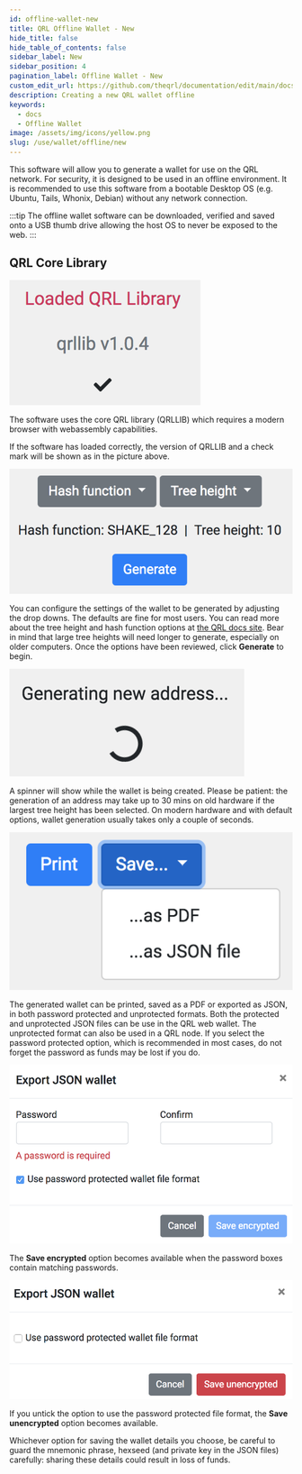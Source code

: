 ```yaml
---
id: offline-wallet-new
title: QRL Offline Wallet - New
hide_title: false
hide_table_of_contents: false
sidebar_label: New
sidebar_position: 4
pagination_label: Offline Wallet - New
custom_edit_url: https://github.com/theqrl/documentation/edit/main/docs/Use/Wallet/Offline/create-a-new-offline-address.md
description: Creating a new QRL wallet offline
keywords:
  - docs
  - Offline Wallet
image: /assets/img/icons/yellow.png
slug: /use/wallet/offline/new
---
```


This software will allow you to generate a wallet for use on the QRL network. For security, it is designed to be used in an offline environment. It is recommended to use this software from a bootable Desktop OS (e.g. Ubuntu, Tails, Whonix, Debian) without any network connection.

:::tip
The offline wallet software can be downloaded, verified and saved onto a USB thumb drive allowing the host OS to never be exposed to the web.
:::

## QRL Core Library

![Screenshot 1](.//assets/qrl-vue-wallet.png)

The software uses the core QRL library (QRLLIB) which requires a modern browser with webassembly capabilities.  

If the software has loaded correctly, the version of QRLLIB and a check mark will be shown as in the picture above.

![Screenshot 2](.//assets/qrl-vue-wallet_1.png)

You can configure the settings of the wallet to be generated by adjusting the drop downs.  The defaults are fine for most users.  You can read more about the tree height and hash function options at [the QRL docs site](https://docs.theqrl.org/wallet/basics/#qrl-web-wallet).  Bear in mind that large tree heights will need longer to generate, especially on older computers.  Once the options have been reviewed, click **Generate** to begin.

![Screenshot 3](.//assets/qrl-vue-wallet_2.png)

A spinner will show while the wallet is being created.  Please be patient: the generation of an address may take up to 30 mins on old hardware if the largest tree height has been selected.  On modern hardware and with default options, wallet generation usually takes only a couple of seconds.

![Screenshot 4](.//assets/qrl-vue-wallet_3.png)

The generated wallet can be printed, saved as a PDF or exported as JSON, in both password protected and unprotected formats. Both the protected and unprotected JSON files can be use in the QRL web wallet.  The unprotected format can also be used in a QRL node.  If you select the password protected option, which is recommended in most cases, do not forget the password as funds may be lost if you do.

![Screenshot 5](.//assets/qrl-vue-wallet_4.png)

The **Save encrypted** option becomes available when the password boxes contain matching passwords.

![Screenshot 6](.//assets/qrl-vue-wallet_5.png)

If you untick the option to use the password protected file format, the **Save unencrypted** option becomes available.

Whichever option for saving the wallet details you choose, be careful to guard the mnemonic phrase, hexseed (and private key in the JSON files) carefully: sharing these details could result in loss of funds.


